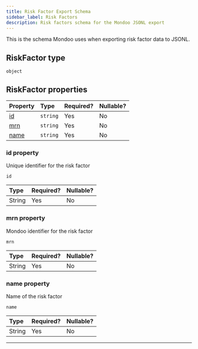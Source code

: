 ```yaml
---
title: Risk Factor Export Schema
sidebar_label: Risk Factors
description: Risk factors schema for the Mondoo JSONL export
---
```


This is the schema Mondoo uses when exporting risk factor data to JSONL.

## RiskFactor type

`object`

## RiskFactor properties

| Property                             | Type          | Required? | Nullable? |
| :----------------------------------- | :------------ | :-------- | :-------- |
| [id](#id-property)     | `string`      | Yes       | No        |
| [mrn](#mrn-property)     | `string`      | Yes       | No        |
| [name](#name-property)             | `string`      | Yes       | No        |

### id property

Unique identifier for the risk factor

`id`

| Type   | Required? | Nullable? |
| :----- | :-------- | :-------- |
| String | Yes       | No        |

### mrn property

Mondoo identifier for the risk factor

`mrn`

| Type   | Required? | Nullable? |
| :----- | :-------- | :-------- |
| String | Yes       | No        |

### name property

Name of the risk factor

`name`

| Type   | Required? | Nullable? |
| :----- | :-------- | :-------- |
| String | Yes       | No        |

---
